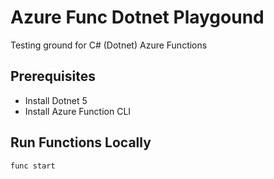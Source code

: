 # Azure Func Dotnet Playgound

Testing ground for C# (Dotnet) Azure Functions

## Prerequisites

- Install Dotnet 5
- Install Azure Function CLI

## Run Functions Locally

```bash
func start
```